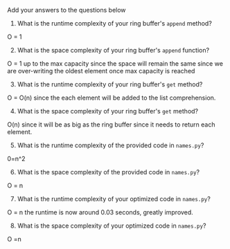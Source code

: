 Add your answers to the questions below 

1. What is the runtime complexity of your ring buffer's `append` method?

O = 1

2. What is the space complexity of your ring buffer's `append` function?

O = 1 up to the max capacity since the space will remain the same since we are over-writing the oldest element once max capacity is reached

3. What is the runtime complexity of your ring buffer's `get` method?

O = O(n) since the each element will be added to the list comprehension.

4. What is the space complexity of your ring buffer's `get` method?

O(n) since it will be as big as the ring buffer since it needs to return each element.

5. What is the runtime complexity of the provided code in `names.py`?

0=n^2

6. What is the space complexity of the provided code in `names.py`?

O = n 

7. What is the runtime complexity of your optimized code in `names.py`?

O = n the runtime is now around 0.03 seconds, greatly improved.

8. What is the space complexity of your optimized code in `names.py`?

O =n 
